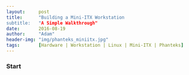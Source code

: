 ```yaml
---
layout:     post
title:      "Building a Mini-ITX Workstation
subtitle:   "A Simple Walkthrough"
date:       2016-08-19
author:     "Adam"
header-img: "img/phanteks_miniitx.jpg"
tags:		[Hardware | Workstation | Linux | Mini-ITX | Phanteks]
---
```


<h3> Start </h3>
